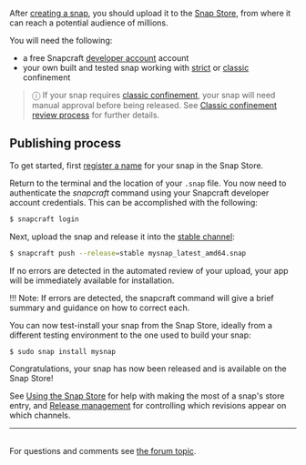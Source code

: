 After [creating a snap](creating-a-snap.md), you should upload it to the [Snap Store](https://snapcraft.io/store), from where it can reach a potential audience of millions. 

You will need the following:
- a free Snapcraft [developer account](/t/creating-your-developer-account/6760) account
- your own built and tested snap working with [strict](snap-confinement.md#strict) or [classic](snap-confinement.md#classic) confinement

> ⓘ If your snap requires [classic confinement](snap-confinement.md#classic), your snap will need manual approval before being released. See [Classic confinement review process](/t/process-for-reviewing-classic-confinement-snaps/1460) for further details.

## Publishing process

To get started, first [register a name](/t/registering-your-app-name/6793) for your snap in the Snap Store.

Return to the terminal and the location of your `.snap` file. You now need to authenticate the *snapcraft* command using your Snapcraft developer account credentials. This can be accomplished with the following:

```bash
$ snapcraft login
```

Next, upload the snap and release it into the [stable channel](channels.md):

```bash
$ snapcraft push --release=stable mysnap_latest_amd64.snap
```

If no errors are detected in the automated review of your upload, your app will be immediately available for installation.

!!! Note:
    If errors are detected, the snapcraft command will give a brief summary
    and guidance on how to correct each.

You can now test-install your snap from the Snap Store, ideally from a different testing environment to the one used to build your snap:

```bash
$ sudo snap install mysnap
```
Congratulations, your snap has now been released and is available on the Snap Store!



See [Using the Snap Store](using-the-snap-store.md) for help with making the most of a snap's store entry, and [Release management](release-management.md) for controlling which revisions appear on which channels.<br><hr><br><div class='footer'>For questions and comments see <a href='https://forum.snapcraft.io/t/releasing-your-app/6795'>the forum topic</a>.